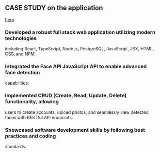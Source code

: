 ## CASE STUDY on the application
[here](https://shivank8.hashnode.dev/building-a-face-detection-app-with-pern-typescript-a-full-stack-case-study)


### Developed a robust full stack web application utilizing modern technologies
including React, TypeScript, Node.js, PostgreSQL, JavaScript, JSX, HTML,
CSS, and NPM.
### Integrated the Face API JavaScript API to enable advanced face detection
capabilities.
### Implemented CRUD (Create, Read, Update, Delete) functionality, allowing
users to create accounts, upload photos, and seamlessly view detected faces
with RESTful API endpoints.
### Showcased software development skills by following best practices and coding
standards.
